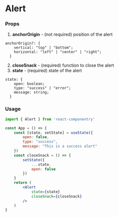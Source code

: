 # Alert

### Props
1. **anchorOrigin** - (not required) position of the alert
```
anchorOrigin?: {
    vertical: "top" | "bottom";
    horizontal: "left" | "center" | "right";
  }
```
2. **closeSnack** - (required) function to close the alert
3. **state** - (required) state of the alert
```
state: {
    open: boolean;
    type: "success" | "error";
    message: string;
  }
```

### Usage

```jsx
import { Alert } from 'react-componentry'

const App = () => {
    const [state, setState] = useState({
        open: false,
        type: "success",
        message: "This is a success alert"
    })
    const closeSnack = () => {
        setState({
            ...state,
            open: false
        })
    }
    return (
        <Alert
            state={state}
            closeSnack={closeSnack}
        />
    )
}
```